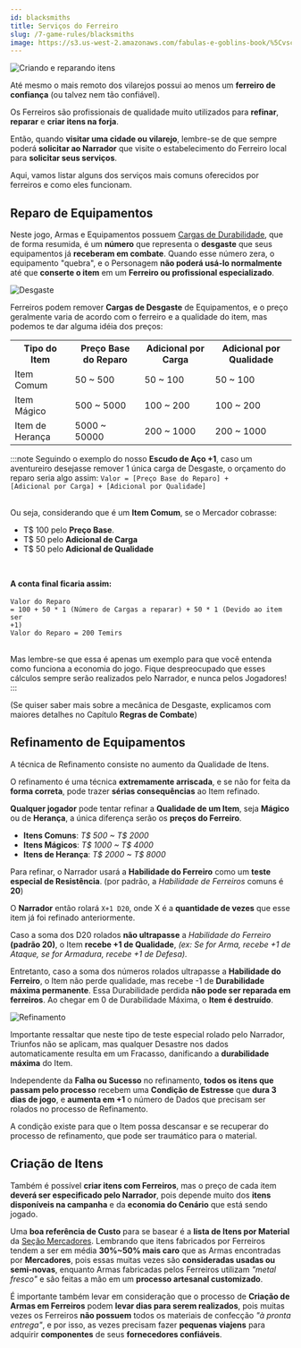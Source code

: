```yaml
---
id: blacksmiths
title: Serviços do Ferreiro
slug: /7-game-rules/blacksmiths
image: https://s3.us-west-2.amazonaws.com/fabulas-e-goblins-book/%5Cvscode%5C0e89efdb-69a9-4b93-8699-98111c3c1150.jpg
---
```


![Criando e reparando itens](https://s3.us-west-2.amazonaws.com/fabulas-e-goblins-book/%5Cvscode%5C0e89efdb-69a9-4b93-8699-98111c3c1150.jpg)

Até mesmo o mais remoto dos vilarejos possui ao menos um **ferreiro de confiança** (ou talvez nem tão confiável).

Os Ferreiros são profissionais de qualidade muito utilizados para **refinar**, **reparar** e **criar itens na forja**.

Então, quando **visitar uma cidade ou vilarejo**, lembre-se de que sempre poderá **solicitar ao Narrador** que visite o estabelecimento do Ferreiro local para **solicitar seus serviços**.

Aqui, vamos listar alguns dos serviços mais comuns oferecidos por ferreiros e como eles funcionam.

## Reparo de Equipamentos

Neste jogo, Armas e Equipamentos possuem [Cargas de Durabilidade](/docs/9-combat-rules/durability), que de forma resumida, é um **número** que representa o **desgaste** que seus equipamentos já **receberam em combate**. Quando esse número zera, o equipamento "quebra", e o Personagem **não poderá usá-lo normalmente** até que **conserte o item** em um **Ferreiro ou profissional especializado**.

![Desgaste](https://s3.us-west-2.amazonaws.com/fabulas-e-goblins-book/%5Cvscode%5C2be3b19b-cca2-4e08-9012-b31d7164eaaa.jpg)

Ferreiros podem remover **Cargas de Desgaste** de Equipamentos, e o preço geralmente varia de acordo com o ferreiro e a qualidade do item, mas podemos te dar alguma idéia dos preços:

<table>
  <tr>
    <th>Tipo do Item</th>
    <th>Preço Base do Reparo</th>
    <th>Adicional por Carga</th>
    <th>Adicional por Qualidade</th>
  </tr>
  <tr>
    <td>Item Comum</td>
    <td>50 ~ 500</td>
    <td>50 ~ 100</td>
    <td>50 ~ 100</td>
  </tr>
  <tr>
    <td>Item Mágico</td>
    <td>500 ~ 5000</td>
    <td>100 ~ 200</td>
    <td>100 ~ 200</td>
  </tr>
  <tr>
    <td>Item de Herança</td>
    <td>5000 ~ 50000</td>
    <td>200 ~ 1000</td>
    <td>200 ~ 1000</td>
  </tr>
</table>

:::note
Seguindo o exemplo do nosso <b>Escudo de Aço +1</b>, caso um aventureiro desejasse remover 1 única carga de Desgaste, o orçamento do reparo seria algo assim:
<code>Valor = [Preço Base do Reparo] + [Adicional por Carga] + [Adicional por Qualidade]</code>
<br/><br/>

Ou seja, considerando que é um <b>Item Comum</b>, se o Mercador cobrasse:

<ul>
  <li>T$ 100 pelo <b>Preço Base</b>.</li>
  <li>T$ 50 pelo <b>Adicional de Carga</b></li>
  <li>T$ 50 pelo <b>Adicional de Qualidade</b></li>
</ul>
<br/>

<b>A conta final ficaria assim:</b>
<br/><br/>
<code>Valor do Reparo = 100 + 50 * 1 (Número de Cargas a reparar) + 50 * 1 (Devido ao item ser +1)</code>
<br/>
<code>Valor do Reparo = 200 Temirs</code>
<br/><br/>

Mas lembre-se que essa é apenas um exemplo para que você entenda como funciona a economia do jogo. Fique despreocupado que esses cálculos sempre serão realizados pelo Narrador, e nunca pelos Jogadores!
:::

(Se quiser saber mais sobre a mecânica de Desgaste, explicamos com maiores detalhes no Capítulo **Regras de Combate**)

## Refinamento de Equipamentos

A técnica de Refinamento consiste no aumento da Qualidade de Itens.

O refinamento é uma técnica **extremamente arriscada**, e se não for feita da **forma correta**, pode trazer **sérias consequências** ao Item refinado.

**Qualquer jogador** pode tentar refinar a **Qualidade de um Item**, seja **Mágico** ou de **Herança**, a única diferença serão os **preços do Ferreiro**.

- **Itens Comuns**: *T$ 500 ~ T$ 2000*
- **Itens Mágicos**: *T$ 1000 ~ T$ 4000*
- **Itens de Herança**: *T$ 2000 ~ T$ 8000*

Para refinar, o Narrador usará a **Habilidade do Ferreiro** como um **teste especial de Resistência**. (por padrão, a *Habilidade de Ferreiros* comuns é **20**)

O **Narrador** então rolará <code>X+1 D20</code>, onde X é a **quantidade de vezes** que esse item já foi refinado anteriormente.

Caso a soma dos D20 rolados **não ultrapasse** a *Habilidade do Ferreiro* **(padrão 20)**, o Item **recebe +1 de Qualidade**, *(ex: Se for Arma, recebe +1 de Ataque, se for Armadura, recebe +1 de Defesa).*

Entretanto, caso a soma dos números rolados ultrapasse a **Habilidade do Ferreiro**, o Item não perde qualidade, mas recebe -1 de **Durabilidade máxima permanente**. Essa Durabilidade perdida **não pode ser reparada em ferreiros**. Ao chegar em 0 de Durabilidade Máxima, o **Item é destruído**.

![Refinamento](https://s3.us-west-2.amazonaws.com/fabulas-e-goblins-book/%5Cvscode%5C470982cd-217c-4ab1-9c47-99239cbdcf03.jpg)

Importante ressaltar que neste tipo de teste especial rolado pelo Narrador, Triunfos não se aplicam, mas qualquer Desastre nos dados automaticamente resulta em um Fracasso, danificando a **durabilidade máxima** do Item.

Independente da **Falha ou Sucesso** no refinamento, **todos os itens que passam pelo processo** recebem uma **Condição de Estresse** que **dura 3 dias de jogo**, e **aumenta em +1** o número de Dados que precisam ser rolados no processo de Refinamento.

A condição existe para que o Item possa descansar e se recuperar do processo de refinamento, que pode ser traumático para o material.

## Criação de Itens

Também é possível **criar itens com Ferreiros**, mas o preço de cada item **deverá ser especificado pelo Narrador**, pois depende muito dos **itens disponíveis na campanha** e da **economia do Cenário** que está sendo jogado.

Uma **boa referência de Custo** para se basear é a **lista de Itens por Material** da [Seção Mercadores](/docs/7-game-rules/merchants). Lembrando que itens fabricados por Ferreiros tendem a ser em média **30%~50% mais caro** que as Armas encontradas por **Mercadores**, pois essas muitas vezes são **consideradas usadas ou semi-novas**, enquanto Armas fabricadas pelos Ferreiros utilizam *"metal fresco"* e são feitas a mão em um **processo artesanal customizado**.

É importante também levar em consideração que o processo de **Criação de Armas em Ferreiros** podem **levar dias para serem realizados**, pois muitas vezes os Ferreiros **não possuem** todos os materiais de confecção *"à pronta entrega"*, e por isso, as vezes precisam fazer **pequenas viajens** para adquirir **componentes** de seus **fornecedores confiáveis**.
